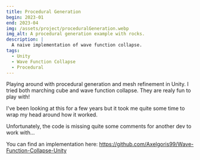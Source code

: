 ```yaml
---
title: Procedural Generation
begin: 2023-01
end: 2023-04
img: /assets/project/proceduralGeneration.webp
img_alt: A procedural generation example with rocks.
description: |
  A naive implementation of wave function collapse.
tags:
  - Unity
  - Wave Function Collapse
  - Procedural
---
```

Playing around with procedural generation and mesh refinement in Unity. I tried both marching cube and wave function collapse. They are realy fun to play with!

I've been looking at this for a few years but it took me quite some time to wrap my head around how it worked.

Unfortunately, the code is missing quite some comments for another dev to work with...

You can find an implementation here: <https://github.com/Axelgoris99/Wave-Function-Collapse-Unity>
